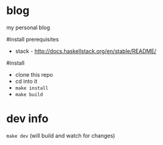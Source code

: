 # blog
my personal blog

#install prerequisites
* stack - http://docs.haskellstack.org/en/stable/README/

#install
* clone this repo
* cd into it
* ```make install```
* ```make build```

# dev info
```make dev``` (will build and watch for changes)

